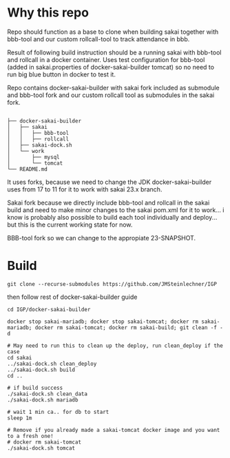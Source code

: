 # Why this repo

Repo should function as a base to clone when building sakai together with bbb-tool and our custom rollcall-tool to track attendance in bbb.

Result of following build instruction should be a running sakai with bbb-tool and rollcall in a docker container. Uses test configuration for bbb-tool (added in sakai.properties of docker-sakai-builder tomcat) so no need to run big blue button in docker to test it.

Repo contains docker-sakai-builder with sakai fork included as submodule and bbb-tool fork and our custom rollcall tool as submodules in the sakai fork.

```

├── docker-sakai-builder
│   ├── sakai
│   │   ├── bbb-tool
│   │   ├── rollcall
│   ├── sakai-dock.sh
│   └── work
│       ├── mysql
│       └── tomcat
└── README.md
```

It uses forks, because we need to change the JDK docker-sakai-builder uses from 17 to 11 for it to work with sakai 23.x branch.

Sakai fork because we directly include bbb-tool and rollcall in the sakai build and need to make minor changes to the sakai pom.xml for it to work... i know is probably also possible to build each tool individually and deploy... but this is the current working state for now.

BBB-tool fork so we can change to the appropiate 23-SNAPSHOT.


# Build

```
git clone --recurse-submodules https://github.com/JMSteinlechner/IGP
```

then follow rest of docker-sakai-builder guide

```
cd IGP/docker-sakai-builder

docker stop sakai-mariadb; docker stop sakai-tomcat; docker rm sakai-mariadb; docker rm sakai-tomcat; docker rm sakai-build; git clean -f -d

# May need to run this to clean up the deploy, run clean_deploy if the case
cd sakai
../sakai-dock.sh clean_deploy
../sakai-dock.sh build
cd ..

# if build success
./sakai-dock.sh clean_data
./sakai-dock.sh mariadb

# wait 1 min ca.. for db to start
sleep 1m

# Remove if you already made a sakai-tomcat docker image and you want to a fresh one!
# docker rm sakai-tomcat
./sakai-dock.sh tomcat
```
